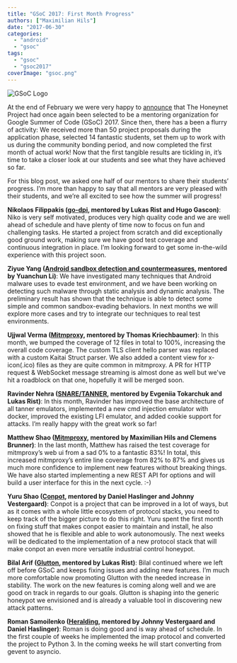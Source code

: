 ```yaml
---
title: "GSoC 2017: First Month Progress"
authors: ["Maximilian Hils"]
date: "2017-06-30"
categories: 
  - "android"
  - "gsoc"
tags: 
  - "gsoc"
  - "gsoc2017"
coverImage: "gsoc.png"
---
```


![GSoC Logo](images/GSoC-logo-horizontal-800.png)

At the end of February we were very happy to [announce](https://twitter.com/ProjectHoneynet/status/836618999572152325) that The Honeynet Project had once again been selected to be a mentoring organization for Google Summer of Code (GSoC) 2017. Since then, there has a been a flurry of activity: We received more than 50 project proposals during the application phase, selected 14 fantastic students, set them up to work with us during the community bonding period, and now completed the first month of actual work! Now that the first tangible results are tickling in, it’s time to take a closer look at our students and see what they have achieved so far.

For this blog post, we asked one half of our mentors to share their students’ progress. I’m more than happy to say that all mentors are very pleased with their students, and we’re all excited to see how the summer will progress!

**Nikolaos Filippakis ([go-dpi](https://github.com/mushorg/go-dpi), mentored by Lukas Rist and Hugo Gascon)**: Niko is very self motivated, produces very high quality code and we are well ahead of schedule and have plenty of time now to focus on fun and challenging tasks. He started a project from scratch and did exceptionally good ground work, making sure we have good test coverage and continuous integration in place. I’m looking forward to get some in-the-wild experience with this project soon.

**Ziyue Yang ([Android sandbox detection and countermeasures](https://github.com/yzygitzh/ReDroid), mentored by Yuanchun Li)**: We have investigated many techniques that Android malware uses to evade test environment, and we have been working on detecting such malware through static analysis and dynamic analysis. The preliminary result has shown that the technique is able to detect some simple and common sandbox-evading behaviors. In next months we will explore more cases and try to integrate our techniques to real test environments.

**Ujjwal Verma ([Mitmproxy](https://github.com/mitmproxy/mitmproxy), mentored by Thomas Kriechbaumer)**: In this month, we bumped the coverage of 12 files in total to 100%, increasing the overall code coverage. The custom TLS client hello parser was replaced with a custom Kaitai Struct parser. We also added a content view for x-icon(.ico) files as they are quite common in mitmproxy. A PR for HTTP request & WebSocket message streaming is almost done as well but we've hit a roadblock on that one, hopefully it will be merged soon.

**Ravinder Nehra ([SNARE/TANNER](https://github.com/mushorg/tanner), mentored by Evgeniia Tokarchuk and Lukas Rist)**: In this month, Ravinder has improved the base architecture of all tanner emulators, implemented a new cmd injection emulator with docker, improved the existing LFI emulator, and added cookie support for attacks. I’m really happy with the great work so far!

**Matthew Shao ([Mitmproxy](https://github.com/mitmproxy/mitmproxy), mentored by Maximilian Hils and Clemens Brunner)**: In the last month, Matthew has raised the test coverage for mitmproxy’s web ui from a sad 0% to a fantastic 83%! In total, this increased mitmproxy’s entire line coverage from 82% to 87% and gives us much more confidence to implement new features without breaking things. We have also started implementing a new REST API for options and will build a user interface for this in the next cycle. :-)

**Yuru Shao ([Conpot](https://github.com/mushorg/conpot), mentored by Daniel Haslinger and Johnny Vestergaard)**: Conpot is a project that can be improved in a lot of ways, but as it comes with a whole little ecosystem of protocol stacks, you need to keep track of the bigger picture to do this right. Yuru spent the first month on fixing stuff that makes conpot easier to maintain and install, he also showed that he is flexible and able to work autonomously. The next weeks will be dedicated to the implementation of a new protocol stack that will make conpot an even more versatile industrial control honeypot.

**Bilal Arif ([Glutton](https://github.com/mushorg/glutton), mentored by Lukas Rist)**: Bilal continued where we left off before GSoC and keeps fixing issues and adding new features. I’m much more comfortable now promoting Glutton with the needed increase in stability. The work on the new features is coming along well and we are good on track in regards to our goals. Glutton is shaping into the generic honeypot we envisioned and is already a valuable tool in discovering new attack patterns.

**Roman Samoilenko ([Heralding](https://github.com/johnnykv/heralding), mentored by Johnny Vestergaard and Daniel Haslinger)**: Roman is doing good and is way ahead of schedule. In the first couple of weeks he implemented the imap protocol and converted the project to Python 3. In the coming weeks he will start converting from gevent to asyncio.
